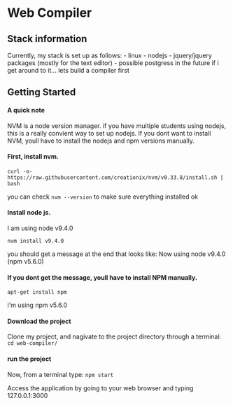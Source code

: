 # Web Compiler
## Stack information

Currently, my stack is set up as follows:
	- linux
	- nodejs
	- jquery/jquery packages (mostly for the text editor)
	- possible postgress in the future if i get around to it... lets build a compiler first

## Getting Started

#### A quick note

NVM is a node version manager. if you have multiple students using nodejs, this is a really convient way to set up nodejs. If you dont want to install NVM, youll have to install the nodejs and npm versions manually.  

#### First, install nvm. 

`curl -o- https://raw.githubusercontent.com/creationix/nvm/v0.33.8/install.sh | bash`

you can check `nvm --version` to make sure everything installed ok

#### Install node js.

I am using node v9.4.0

`nvm install v9.4.0`

you should get a message at the end that looks like: Now using node v9.4.0 (npm v5.6.0)

#### If you dont get the message, youll have to install NPM manually. 

`apt-get install npm`

i'm using npm v5.6.0

#### Download the project
Clone my project, and nagivate to the project directory through a terminal: `cd web-compiler/`

#### run the project

Now, from a terminal type: `npm start`

Access the application by going to your web browser and typing 127.0.0.1:3000
